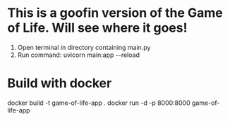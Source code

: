 # This is a goofin version of the Game of Life. Will see where it goes!

1. Open terminal in directory containing main.py
2. Run command: uvicorn main:app --reload

# Build with docker
docker build -t game-of-life-app .
docker run -d -p 8000:8000 game-of-life-app